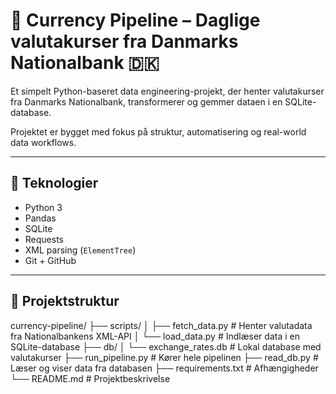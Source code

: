 # 💱 Currency Pipeline – Daglige valutakurser fra Danmarks Nationalbank 🇩🇰

Et simpelt Python-baseret data engineering-projekt, der henter valutakurser fra Danmarks Nationalbank, transformerer og gemmer dataen i en SQLite-database.

Projektet er bygget med fokus på struktur, automatisering og real-world data workflows.

---

## 🧰 Teknologier

- Python 3
- Pandas
- SQLite
- Requests
- XML parsing (`ElementTree`)
- Git + GitHub

---

## 📁 Projektstruktur

currency-pipeline/ ├── scripts/ │ ├── fetch_data.py # Henter valutadata fra Nationalbankens XML-API │ └── load_data.py # Indlæser data i en SQLite-database ├── db/ │ └── exchange_rates.db # Lokal database med valutakurser ├── run_pipeline.py # Kører hele pipelinen ├── read_db.py # Læser og viser data fra databasen ├── requirements.txt # Afhængigheder └── README.md # Projektbeskrivelse